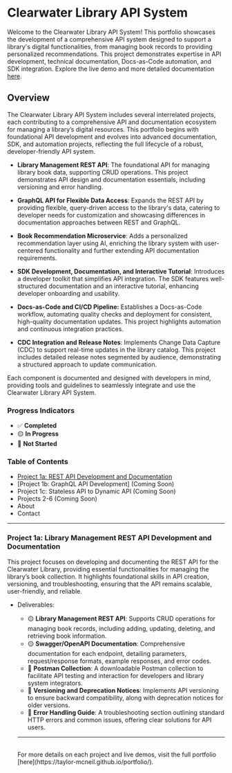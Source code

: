 # Clearwater Library API System

Welcome to the Clearwater Library API System! This portfolio showcases the development of a comprehensive API system designed to support a library's digital functionalities, from managing book records to providing personalized recommendations. This project demonstrates expertise in API development, technical documentation, Docs-as-Code automation, and SDK integration. Explore the live demo and more detailed documentation [here](https://taylor-mcneil.github.io/portfolio/).



## Overview
The Clearwater Library API System includes several interrelated projects, each contributing to a comprehensive API and documentation ecosystem for managing a library’s digital resources. This portfolio begins with foundational API development and evolves into advanced documentation, SDK, and automation projects, reflecting the full lifecycle of a robust, developer-friendly API system.

- **Library Management REST API**: The foundational API for managing library book data, supporting CRUD operations. This project demonstrates API design and documentation essentials, including versioning and error handling.

- **GraphQL API for Flexible Data Access**: Expands the REST API by providing flexible, query-driven access to the library's data, catering to developer needs for customization and showcasing differences in documentation approaches between REST and GraphQL.

- **Book Recommendation Microservice**: Adds a personalized recommendation layer using AI, enriching the library system with user-centered functionality and further extending API documentation requirements.

- **SDK Development, Documentation, and Interactive Tutorial**: Introduces a developer toolkit that simplifies API integration. The SDK features well-structured documentation and an interactive tutorial, enhancing developer onboarding and usability.

- **Docs-as-Code and CI/CD Pipeline:** Establishes a Docs-as-Code workflow, automating quality checks and deployment for consistent, high-quality documentation updates. This project highlights automation and continuous integration practices.

- **CDC Integration and Release Notes**: Implements Change Data Capture (CDC) to support real-time updates in the library catalog. This project includes detailed release notes segmented by audience, demonstrating a structured approach to update communication.

Each component is documented and designed with developers in mind, providing tools and guidelines to seamlessly integrate and use the Clearwater Library API System.

### Progress Indicators
- ✅ **Completed**
- 🟡 **In Progress**
- 🔲 **Not Started**

### Table of Contents
- [Project 1a: REST API Development and Documentation](#project-1a-library-management-rest-api-development-and-documentation)
- [Project 1b: GraphQL API Development] (Coming Soon)
- Project 1c: Stateless API to Dynamic API (Coming Soon)
- Projects 2-6 (Coming Soon)
- About
- Contact

---

### Project 1a: Library Management REST API Development and Documentation
This project focuses on developing and documenting the REST API for the Clearwater Library, providing essential functionalities for managing the library’s book collection. It highlights foundational skills in API creation, versioning, and troubleshooting, ensuring that the API remains scalable, user-friendly, and reliable.

- Deliverables:
    - 🟡 **Library Management REST API**: Supports CRUD operations for managing book records, including adding, updating, deleting, and retrieving book information.
    - 🟡 **Swagger/OpenAPI Documentation**: Comprehensive documentation for each endpoint, detailing parameters, request/response formats, example responses, and error codes.
    - 🔲 **Postman Collection**: A downloadable Postman collection to facilitate API testing and interaction for developers and library system integrators.
    - 🔲 **Versioning and Deprecation Notices**: Implements API versioning to ensure backward compatibility, along with deprecation notices for older versions.
    - 🔲 **Error Handling Guide**: A troubleshooting section outlining standard HTTP errors and common issues, offering clear solutions for API users.

    ---
    <br>
    For more details on each project and live demos, visit the full portfolio [here](https://taylor-mcneil.github.io/portfolio/).
                                                                           
